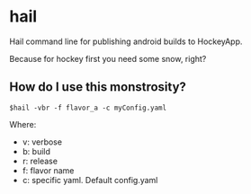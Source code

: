 # hail
Hail command line for publishing android builds to HockeyApp.

Because for hockey first you need some snow, right?

## How do I use this monstrosity?

`$hail -vbr -f flavor_a -c myConfig.yaml`

Where:
- v: verbose
- b: build
- r: release
- f: flavor name
- c: specific yaml. Default config.yaml
